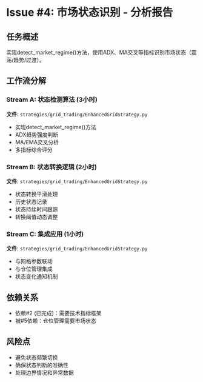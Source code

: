 # Issue #4: 市场状态识别 - 分析报告

## 任务概述
实现detect_market_regime()方法，使用ADX、MA交叉等指标识别市场状态（震荡/趋势/过渡）。

## 工作流分解

### Stream A: 状态检测算法 (3小时)
**文件**: `strategies/grid_trading/EnhancedGridStrategy.py`
- 实现detect_market_regime()方法
- ADX趋势强度判断
- MA/EMA交叉分析
- 多指标综合评分

### Stream B: 状态转换逻辑 (2小时)
**文件**: `strategies/grid_trading/EnhancedGridStrategy.py`
- 状态转换平滑处理
- 历史状态记录
- 状态持续时间跟踪
- 转换阈值动态调整

### Stream C: 集成应用 (1小时)
**文件**: `strategies/grid_trading/EnhancedGridStrategy.py`
- 与网格参数联动
- 与仓位管理集成
- 状态变化通知机制

## 依赖关系
- 依赖#2 (已完成)：需要技术指标框架
- 被#5依赖：仓位管理需要市场状态

## 风险点
- 避免状态频繁切换
- 确保状态判断的准确性
- 处理边界情况和异常数据
